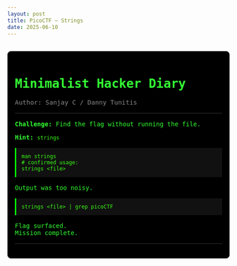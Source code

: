 ```yaml
---
layout: post
title: PicoCTF — Strings
date: 2025-06-10
---
```


<div class="hacker-diary">
  <style>
    .hacker-diary {
      font-family: 'Ubuntu Mono', monospace;
      color: #33ff33;
      background-color: #000;
      padding: 1rem;
      margin: 2rem auto;
      max-width: 800px;
      border: 1px solid #222; /* subtle terminal border */
      border-radius: 8px;
    }

    .hacker-diary .title {
      font-size: 1.5rem;
      margin-bottom: 0.5rem;
      color: #00ff99;
    }

    .hacker-diary .meta {
      font-size: 0.9rem;
      color: #888;
      margin-bottom: 1rem;
    }

    .hacker-diary .divider {
      height: 1px;
      background-color: #333;
      margin: 1rem 0;
    }

    .hacker-diary code {
      background: transparent;
      color: #39ff14;
    }

    .hacker-diary pre {
      background-color: #111;
      padding: 0.75rem;
      border-left: 3px solid #0f0;
      overflow-x: auto;
      margin: 1rem 0;
      color: #39ff14;
    }
  </style>

  <h1 class="title">Minimalist Hacker Diary</h1>
  <p class="meta">Author: Sanjay C / Danny Tunitis</p>

  <div class="divider"></div>

  <p><strong>Challenge:</strong> Find the flag without running the file.</p>
  <p><strong>Hint:</strong> <code>strings</code></p>

  <pre><code>man strings  
# confirmed usage:
strings &lt;file&gt;</code></pre>

  <p>Output was too noisy.</p>

  <pre><code>strings &lt;file&gt; | grep picoCTF</code></pre>

  <p>Flag surfaced.<br>
  Mission complete.</p>

  <div class="divider"></div>
</div>
